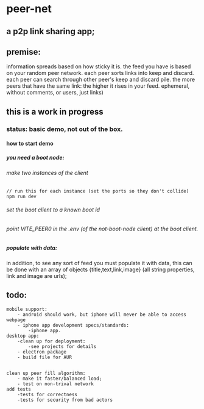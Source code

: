 # peer-net

## a p2p link sharing app;

## premise:
information spreads based on how sticky it is.
the feed you have is based on your random peer network.
each peer sorts links into keep and discard.
each peer can search through other peer's keep and discard pile.
the more peers that have the same link: the higher it rises in your feed.
ephemeral, without comments, or users, just links)


## this is a work in progress

### status: basic demo, not out of the box.
#### how to start demo
##### you need a boot node:
###### make two instances of the client
```
// run this for each instance (set the ports so they don't collide)
npm run dev
```
###### set the boot client to a known boot id 
###### point VITE_PEER0 in the .env (of the not-boot-node client) at the boot client.
##### populate with data:
in addition, to see any sort of feed you must populate it with data, this can be done with an array of objects {title,text,link,image} (all string properties, link and image are urls);

## todo:
```
mobile support:
    - android should work, but iphone will mever be able to access webpage
    - iphone app development specs/standards:
        -iphone app.
desktop app:
    -clean up for deployment:
        -see projects for details
    - electron package
    - build file for AUR


clean up peer fill algorithm:
    - make it faster/balanced load;
    - test on non-trival network
add tests
    -tests for correctness
    -tests for security from bad actors
```



